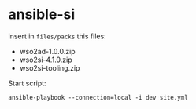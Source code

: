 # ansible-si

insert in `files/packs` this files:

- wso2ad-1.0.0.zip
- wso2si-4.1.0.zip
- wso2si-tooling.zip

Start script:

``ansible-playbook --connection=local -i dev site.yml``
